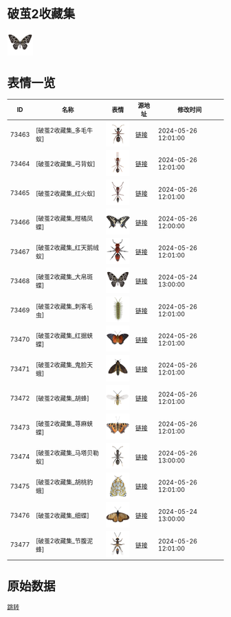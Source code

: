 # 破茧2收藏集

<img src="./cover.png" height="60" alt="cover" />

# 表情一览

|ID|名称|表情|源地址|修改时间|
|----|----|----|----|----|
|73463|[破茧2收藏集_多毛牛蚁]|<img src="./pic/073463_%5B破茧2收藏集_多毛牛蚁%5D.png" height="60" alt="多毛牛蚁"/>|[链接](https://i0.hdslb.com/bfs/garb/f556686319d84552684bd7accfa45788b4bb4071.png)|2024-05-26 12:01:00|
|73464|[破茧2收藏集_弓背蚁]|<img src="./pic/073464_%5B破茧2收藏集_弓背蚁%5D.png" height="60" alt="弓背蚁"/>|[链接](https://i0.hdslb.com/bfs/garb/35019091649d6370a6e8d8ec0170f6c26c3e9a08.png)|2024-05-26 12:01:00|
|73465|[破茧2收藏集_红火蚁]|<img src="./pic/073465_%5B破茧2收藏集_红火蚁%5D.png" height="60" alt="红火蚁"/>|[链接](https://i0.hdslb.com/bfs/garb/26ed255bb886d85672197aee1e74c07c948ceaf4.png)|2024-05-26 12:01:00|
|73466|[破茧2收藏集_柑橘凤蝶]|<img src="./pic/073466_%5B破茧2收藏集_柑橘凤蝶%5D.png" height="60" alt="柑橘凤蝶"/>|[链接](https://i0.hdslb.com/bfs/garb/01e40dcabf5f2d3f0cbcc199f32e12826309ec0d.png)|2024-05-26 12:00:00|
|73467|[破茧2收藏集_红天鹅绒蚁]|<img src="./pic/073467_%5B破茧2收藏集_红天鹅绒蚁%5D.png" height="60" alt="红天鹅绒蚁"/>|[链接](https://i0.hdslb.com/bfs/garb/5c36911ad5ca8d10d8057a173fa337b2e45133f3.png)|2024-05-26 12:01:00|
|73468|[破茧2收藏集_大帛斑蝶]|<img src="./pic/073468_%5B破茧2收藏集_大帛斑蝶%5D.png" height="60" alt="大帛斑蝶"/>|[链接](https://i0.hdslb.com/bfs/garb/a137f84928a7b28be55c4a3dac04229701d813db.png)|2024-05-24 13:00:00|
|73469|[破茧2收藏集_刺客毛虫]|<img src="./pic/073469_%5B破茧2收藏集_刺客毛虫%5D.png" height="60" alt="刺客毛虫"/>|[链接](https://i0.hdslb.com/bfs/garb/df36a39a8d23e018ab07efdfd83adaa0553954c9.png)|2024-05-26 12:01:00|
|73470|[破茧2收藏集_红据蛱蝶]|<img src="./pic/073470_%5B破茧2收藏集_红据蛱蝶%5D.png" height="60" alt="红据蛱蝶"/>|[链接](https://i0.hdslb.com/bfs/garb/21a0b32b829b1952733030ba158a7da95991d4b8.png)|2024-05-26 12:01:00|
|73471|[破茧2收藏集_鬼脸天蛾]|<img src="./pic/073471_%5B破茧2收藏集_鬼脸天蛾%5D.png" height="60" alt="鬼脸天蛾"/>|[链接](https://i0.hdslb.com/bfs/garb/ac9a2488991d737932ac97ded1340dcb96c0e234.png)|2024-05-26 12:01:00|
|73472|[破茧2收藏集_胡蜂]|<img src="./pic/073472_%5B破茧2收藏集_胡蜂%5D.png" height="60" alt="胡蜂"/>|[链接](https://i0.hdslb.com/bfs/garb/60c155c6823ead65f10717bfb549bccf5e730be0.png)|2024-05-26 12:01:00|
|73473|[破茧2收藏集_荨麻蛱蝶]|<img src="./pic/073473_%5B破茧2收藏集_荨麻蛱蝶%5D.png" height="60" alt="荨麻蛱蝶"/>|[链接](https://i0.hdslb.com/bfs/garb/763bb1842bb5a06c363945c1c211a5dfe446de8d.png)|2024-05-26 12:01:00|
|73474|[破茧2收藏集_马塔贝勒蚁]|<img src="./pic/073474_%5B破茧2收藏集_马塔贝勒蚁%5D.png" height="60" alt="马塔贝勒蚁"/>|[链接](https://i0.hdslb.com/bfs/garb/34c4bb379afce1a854bedd6da43fcad779d62837.png)|2024-05-26 13:00:00|
|73475|[破茧2收藏集_胡桃豹蛾]|<img src="./pic/073475_%5B破茧2收藏集_胡桃豹蛾%5D.png" height="60" alt="胡桃豹蛾"/>|[链接](https://i0.hdslb.com/bfs/garb/c5ece54ea0bfc0a3c3a6da25361f65f6e0fc821d.png)|2024-05-26 12:01:00|
|73476|[破茧2收藏集_细蝶]|<img src="./pic/073476_%5B破茧2收藏集_细蝶%5D.png" height="60" alt="细蝶"/>|[链接](https://i0.hdslb.com/bfs/garb/ca188e789359d14e326d406cdb3560f23d2f048b.png)|2024-05-24 13:00:00|
|73477|[破茧2收藏集_节腹泥蜂]|<img src="./pic/073477_%5B破茧2收藏集_节腹泥蜂%5D.png" height="60" alt="节腹泥蜂"/>|[链接](https://i0.hdslb.com/bfs/garb/a0e2959f892bcedd4dc119ffb8867eef2f7f0fd1.png)|2024-05-26 12:01:00|

# 原始数据

[跳转](./raw.json)

